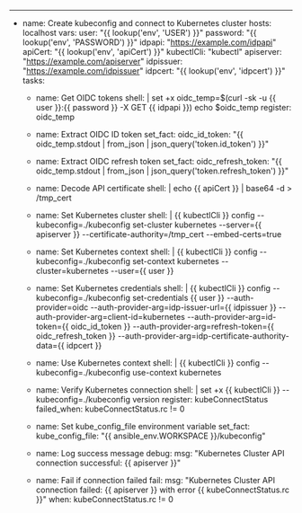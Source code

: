 ---
- name: Create kubeconfig and connect to Kubernetes cluster
  hosts: localhost
  vars:
    user: "{{ lookup('env', 'USER') }}"
    password: "{{ lookup('env', 'PASSWORD') }}"
    idpapi: "https://example.com/idpapi"
    apiCert: "{{ lookup('env', 'apiCert') }}"
    kubectlCli: "kubectl"
    apiserver: "https://example.com/apiserver"
    idpissuer: "https://example.com/idpissuer"
    idpcert: "{{ lookup('env', 'idpcert') }}"
  tasks:
    - name: Get OIDC tokens
      shell: |
        set +x
        oidc_temp=$(curl -sk -u {{ user }}:{{ password }} -X GET {{ idpapi }})
        echo $oidc_temp
      register: oidc_temp

    - name: Extract OIDC ID token
      set_fact:
        oidc_id_token: "{{ oidc_temp.stdout | from_json | json_query('token.id_token') }}"

    - name: Extract OIDC refresh token
      set_fact:
        oidc_refresh_token: "{{ oidc_temp.stdout | from_json | json_query('token.refresh_token') }}"

    - name: Decode API certificate
      shell: |
        echo {{ apiCert }} | base64 -d > /tmp_cert

    - name: Set Kubernetes cluster
      shell: |
        {{ kubectlCli }} config --kubeconfig=./kubeconfig set-cluster kubernetes --server={{ apiserver }} --certificate-authority=/tmp_cert --embed-certs=true

    - name: Set Kubernetes context
      shell: |
        {{ kubectlCli }} config --kubeconfig=./kubeconfig set-context kubernetes --cluster=kubernetes --user={{ user }}

    - name: Set Kubernetes credentials
      shell: |
        {{ kubectlCli }} config --kubeconfig=./kubeconfig set-credentials {{ user }} --auth-provider=oidc --auth-provider-arg=idp-issuer-url={{ idpissuer }} --auth-provider-arg=client-id=kubernetes --auth-provider-arg=id-token={{ oidc_id_token }} --auth-provider-arg=refresh-token={{ oidc_refresh_token }} --auth-provider-arg=idp-certificate-authority-data={{ idpcert }}

    - name: Use Kubernetes context
      shell: |
        {{ kubectlCli }} config --kubeconfig=./kubeconfig use-context kubernetes

    - name: Verify Kubernetes connection
      shell: |
        set +x
        {{ kubectlCli }} --kubeconfig=./kubeconfig version
      register: kubeConnectStatus
      failed_when: kubeConnectStatus.rc != 0

    - name: Set kube_config_file environment variable
      set_fact:
        kube_config_file: "{{ ansible_env.WORKSPACE }}/kubeconfig"

    - name: Log success message
      debug:
        msg: "Kubernetes Cluster API connection successful: {{ apiserver }}"

    - name: Fail if connection failed
      fail:
        msg: "Kubernetes Cluster API connection failed: {{ apiserver }} with error {{ kubeConnectStatus.rc }}"
      when: kubeConnectStatus.rc != 0
